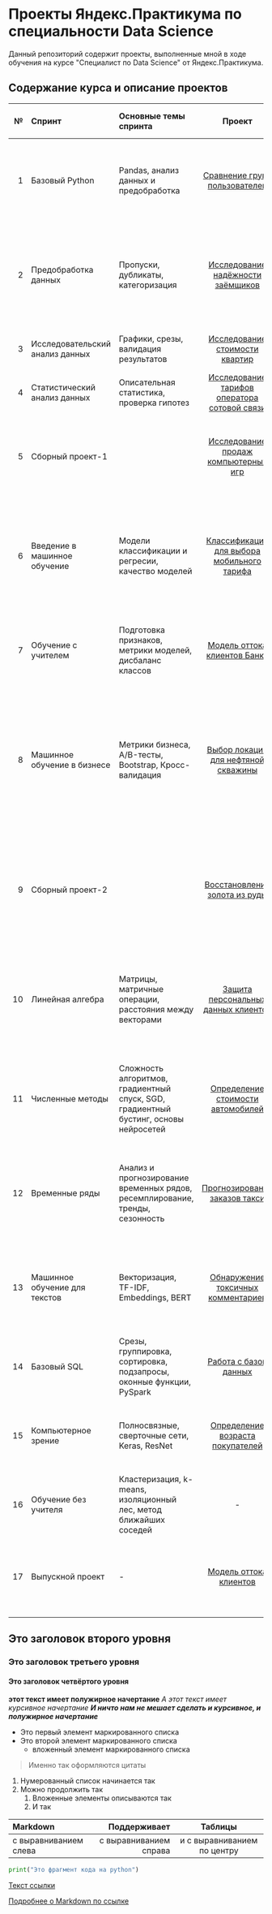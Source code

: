# Проекты Яндекс.Практикума по специальности Data Science

Данный репозиторий содержит проекты, выполненные мной в ходе обучения на курсе "Специалист по Data Science" от Яндекс.Практикума.

## Содержание курса и описание проектов

|№ | Спринт | Основные темы спринта | Проект | Описание | Инструменты и навыки  проекта|
|-:| :-- |:-- | :--: | :--: | :--: |
|1|Базовый Python| Pandas, анализ данных и предобработка | [Сравнение групп пользователей](https://github.com/Vasekk/Yandex-Practicum/tree/main/01_User_groups_comparison)  | На данных об использовании музыкального стримингого сервиса сравнить поведение пользователей из разных городов  | `Python` `Pandas` `Предобработка данных`|
|2|Предобработка данных| Пропуски, дубликаты, категоризация | [Исследование надёжности заёмщиков](https://github.com/Vasekk/Yandex-Practicum/tree/main/02_Borrower_reliability_research)  | Исследовать влияние характеристик заемщика (пол, возраст, семейное положение, количество детей и др.) на наличие задолженности по кредиту  | `Python` `Pandas` `pymystem3` `Предобработка данных` `Лемматизация`|
|3| Исследовательский анализ данных | Графики, срезы, валидация результатов | [Исследование стоимости квартир](https://github.com/Vasekk/Yandex-Practicum/tree/main/03_Apartment_price_research) | Определение факторов, влияющих на стоимость квартир |  `Python` `Pandas` `seaborn`|
|4| Статистический анализ данных | Описательная статистика, проверка гипотез | [Исследование тарифов оператора сотовой связи](https://github.com/Vasekk/Yandex-Practicum/tree/main/04_Mobile_tariff_research) | Анализ и рекомендация тарифов оператора связи | `Python` `Pandas` `numpy` `scipy` `Статистические гипотезы`|
|5| Сборный проект-1 |   |[Исследование продаж компьютерных игр](https://github.com/Vasekk/Yandex-Practicum/tree/main/05_Game_sales_research) | Проанализировать факторы и выявить определяющие успешность игры для последующего выбора потенциально популярной игры |`Python` `Pandas` `scipy` `matplotlib` `seaborn` `Статистические гипотезы` |
|6| Введение в машинное обучение |Модели классификации и регресии, качество моделей| [Классификации для выбора мобильного тарифа ](https://github.com/Vasekk/Yandex-Practicum/tree/main/06_Сlassification_for_mobile_tariff_recommendation) | Разработка модели классификации пользователей по используемым услугам для рекомендации подходящего тарифа пользователям архивных тарифов | `pandas` `sklearn` `классификация`|
|7| Обучение с учителем |Подготовка признаков, метрики моделей, дисбаланс классов| [Модель оттока клиентов Банка](https://github.com/Vasekk/Yandex-Practicum/tree/main/07_Bank_customer_churn_model) | Разработка модели предсказывающей вероятный уход пользователей Банка для их удержания | `pandas` `sklearn` `подготовка признаков` `классификация` `дисбаланс` `resampling` |
|8| Машинное обучение в бизнесе |Метрики бизнеса,  A/B-тесты, Bootstrap, Кросс-валидация| [Выбор локации для нефтяной скважины](https://github.com/Vasekk/Yandex-Practicum/tree/main/08_Oil_well_location_choice) | Разработка модели регрессии, предсказывающей продуктивность нефтяной скважины, для 1) расчета средней прибыльности регионов, 2) выбора наиболее прибыльного региона с минимальным риском убытков | `pandas` `sklearn` `numpy` `scipy` `регрессия` `бутстреп` |
|9| Сборный проект-2 || [Восстановление золота из руды](https://github.com/Vasekk/Yandex-Practicum/tree/main/09_Gold_extraction_from_ore) | Разработка модели регрессии, предсказывающей коэффициент восстановления золота из золотосодержащей руды по параметрам техпроцесс очистки | `pandas` `sklearn` `numpy` `scipy` `matplotlib` `регрессия` `Статистические гипотезы` |
|10| Линейная алгебра |Матрицы, матричные операции, расстояния между векторами| [Защита персональных данных клиентов](https://github.com/Vasekk/Yandex-Practicum/tree/main/10_Personal_data_protection) | Используя преобразование матриц, обеспечить защиту персональных данных клиентов, без ухудшения качества моделей линейной регрессии | `pandas` `sklearn` `numpy` |
|11| Численные методы |Сложность алгоритмов, градиентный спуск, SGD, градиентный бустинг, основы нейросетей| [Определение стоимости автомобилей](https://github.com/Vasekk/Yandex-Practicum/tree/main/11_Car_price_prediction) | Разработка модели регрессии для оценки рыночной стоимости автомобиля по его параметрам для сервиса по продаже авто| `Pandas` `sklearn` `lightgbm` `catboost` `numpy` `phik` `features selection`|
|12| Временные ряды | Анализ и прогнозирование временных рядов, ресемплирование, тренды, сезонность  |  [Прогнозирование заказов такси](https://github.com/Vasekk/Yandex-Practicum/tree/main/12_Taxi_orders_prediction) | Разработка модели регрессии для прогнозирования пиковых нагрузок такси по временному ряду предыдущих заказов | `Pandas` `sklearn` `catboost` `statsmodels` `matplotlib` `time series` `features selection`|
|13| Машинное обучение для текстов | Векторизация, TF-IDF, Embeddings, BERT| [Обнаружение токсичных комментариев](https://github.com/Vasekk/Yandex-Practicum/tree/main/13_Toxic_comments_detection) | Разработка модели классификации для обнаружения токсичных комментариев в описании товаров интернет-магазина | `Pandas` `sklearn`  `nltk` `re` `pattern` `лемматизация` `TF-IDF` |
|14| Базовый SQL | Срезы, группировка, сортировка, подзапросы, оконные функции, PySpark  | [Работа с базой данных](https://github.com/Vasekk/Yandex-Practicum/tree/main/14_SQL) | SQL запросы | `SQL` `срезы` `группировка` `сортировка` `подзапросы`|
|15| Компьютерное зрение |Полносвязные, сверточные сети, Keras, ResNet| [Определение возраста покупателей](https://github.com/Vasekk/Yandex-Practicum/tree/main/15_Buyers_age_CV) | Разработать систему компьютерного зрения для определения возраста покупателей | `tensorflow` `Keras` `ResNet` `matplotlib` |
|16| Обучение без учителя | Кластеризация, k-means, изоляционный лес, метод ближайших соседей | - | - | - |
|17| Выпускной проект| - | [Модель оттока клиентов](https://github.com/Vasekk/Yandex-Practicum/tree/main/16_Telecom_user_churn) | Разработать модель предсказывающую отток клиентов оператора связи | `pandas` `numpy` `seaborn` `matplotlib` `optuna` `sklearn` `lightgbm` `catboost` `imblearn` `features selection`|


## Это заголовок второго уровня
### Это заголовок третьего уровня
#### Это заголовок четвёртого уровня
**этот текст имеет полужирное начертание**
*А этот текст имеет курсивное начертание*
***И ничто нам не мешает сделать и курсивное, и полужирное начертание***
- Это первый элемент маркированного списка
- Это второй элемент маркированного списка
    - вложенный элемент маркированного списка
> Именно так оформляются цитаты
1. Нумерованный список начинается так
2. Можно продолжить так
    1. Вложенные элементы описываются так
    2. И так

| Markdown | Поддерживает | Таблицы |
| :-- | --: |:--:|
| с выравниванием слева | с выравниванием справа | и с выравниванием по центру |

```python
print("Это фрагмент кода на python")
```
[Текст ссылки](адрес://ссылки.здесь "Заголовок ссылки")

[Подробнее о Markdown по ссылке](https://daringfireball.net/projects/markdown/)
